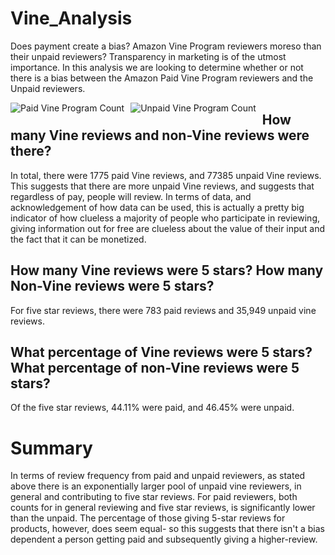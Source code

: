 # Vine_Analysis
Does payment create a bias? Amazon Vine Program reviewers moreso than their unpaid reviewers? Transparency in marketing is of the utmost importance. In this analysis we are 
looking to determine whether or not there is a bias between the Amazon Paid Vine Program reviewers and the Unpaid reviewers.

<img src="paid_vine.png"
     alt="Paid Vine Program Count"
     style="float: left; margin-right: 10px;" />

 <img src="unpaid_vine.png"
     alt="Unpaid Vine Program Count"
     style="float: left; margin-right: 10px;" />

## How many Vine reviews and non-Vine reviews were there?
In total, there were 1775 paid Vine reviews, and 77385 unpaid Vine reviews. This suggests that there are more unpaid Vine reviews, and suggests that regardless of pay, people
will review. In terms of data, and acknowledgement of how data can be used, this is actually a pretty big indicator of how clueless a majority of people who participate
in reviewing, giving information out for free are clueless about the value of their input and the fact that it can be monetized.

## How many Vine reviews were 5 stars? How many Non-Vine reviews were 5 stars?

For five star reviews, there were 783 paid reviews and 35,949 unpaid vine reviews.

## What percentage of Vine reviews were 5 stars? What percentage of non-Vine reviews were 5 stars?

Of the five star reviews, 44.11% were paid, and 46.45% were unpaid.

# Summary
In terms of review frequency from paid and unpaid reviewers, as stated above there is an exponentially larger pool of unpaid vine reviewers, in general and contributing to
five star reviews. For paid reviewers, both counts for in general reviewing and five star reviews, is significantly lower than the unpaid. The percentage of those giving 5-star reviews
for products, however, does seem equal- so this suggests that there isn't a bias dependent a person getting paid and subsequently giving a higher-review.






